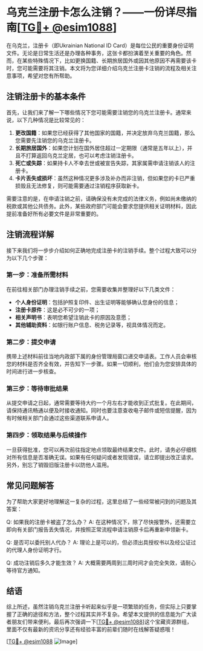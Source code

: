 # 乌克兰注册卡怎么注销？——一份详尽指南[[TG💪+ @esim1088](https://t.me/s/esim1088)]

在乌克兰，注册卡（即Ukrainian National ID Card）是每位公民的重要身份证明文件。无论是日常生活还是办理各种事务，这张卡都扮演着至关重要的角色。然而，在某些特殊情况下，比如更换国籍、长期旅居国外或因其他原因不再需要该卡时，您可能需要将其注销。本文将为您详细介绍乌克兰注册卡注销的流程及相关注意事项，希望对您有所帮助。

## 注销注册卡的基本条件

首先，让我们来了解一下哪些情况下您可能需要注销您的乌克兰注册卡。通常来说，以下几种情况是比较常见的：

1. **更改国籍**：如果您已经获得了其他国家的国籍，并决定放弃乌克兰国籍，那么您需要先注销您的乌克兰注册卡。
2. **长期旅居国外**：如果您计划在国外居住超过一定期限（通常是五年以上），并且不打算返回乌克兰定居，也可以考虑注销注册卡。
3. **死亡或失踪**：如果持卡人不幸去世或被宣告失踪，其家属需申请注销该人的注册卡。
4. **卡片丢失或损坏**：虽然这种情况更多涉及补办而非注销，但如果您的卡已严重损毁且无法修复，则可能需要通过注销程序获取新卡。

需要注意的是，在申请注销之前，请确保没有未完成的法律义务，例如尚未缴纳的税款或其他公共债务。此外，某些政府部门可能会要求您提供相关证明材料，因此提前准备好所有必要文件是非常重要的。

## 注销流程详解

接下来我们将一步步介绍如何正确地完成注册卡的注销手续。整个过程大致可以分为以下几个步骤：

### 第一步：准备所需材料

在前往相关部门办理注销手续之前，您需要收集并整理好以下几类文件：

- **个人身份证明**：包括护照复印件、出生证明等能够确认您身份的信息；
- **注册卡原件**：这是必不可少的一项；
- **相关声明书**：表明您希望注销此卡的原因及意愿；
- **其他辅助资料**：如银行账户信息、税务记录等，视具体情况而定。

### 第二步：提交申请

携带上述材料前往当地内政部下属的身份管理局窗口递交申请表。工作人员会审核您的材料是否齐全有效，并告知下一步骤。如果一切顺利，他们会为您安排具体的时间进行进一步核查。

### 第三步：等待审批结果

从提交申请之日起，通常需要等待大约一个月左右才能收到正式批复。在此期间，请保持通讯畅通以便及时接收通知。同时也要注意查收电子邮件或短信提醒，因为有时候相关部门会通过这些渠道联系申请人。

### 第四步：领取结果与后续操作

一旦获得批准，您可以再次前往指定地点领取最终结果文件。此时，请务必仔细核对所有信息是否准确无误。如果有任何疑问或者发现错误，请立即提出改正请求。另外，别忘了销毁旧版注册卡以防他人滥用。

## 常见问题解答

为了帮助大家更好地理解这一复杂的过程，这里总结了一些经常被问到的问题及其答案：

Q: 如果我的注册卡被盗了怎么办？
A: 在这种情况下，除了尽快报警外，还需要立即向有关部门报告丢失情况，并按照正常流程申请注销原卡后再重新申领新卡。

Q: 是否可以委托别人代办？
A: 理论上是可以的，但必须出具授权书以及经公证过的代理人身份证明才行。

Q: 成功注销后多久才能生效？
A: 大概需要两周到三周时间才会完全失效，请耐心等待官方通知。

## 结语

综上所述，虽然注销乌克兰注册卡听起来似乎是一项繁琐的任务，但实际上只要掌握了正确的途径和方法，整个过程其实并不复杂。希望本文提供的信息能为广大读者朋友们带来便利。最后再次强调一下[[TG💪+ @esim1088](https://t.me/s/esim1088)]这个宝藏资源群组，里面不仅有最新的资讯分享还有经验丰富的前辈们随时在线解答疑惑哦！

[[TG💪+ @esim1088](https://t.me/s/esim1088) ![Image](https://i.postimg.cc/4NQfJmqS/Snipaste-2025-05-13-00-14-12.png)]